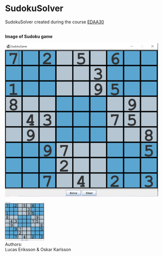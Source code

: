 # SudokuSolver
SudokuSolver created during the course <a href=https://cs.lth.se/edaa30/> EDAA30 </a><br>

<br>
<b> Image of Sudoku game </b>
<br>

![test](https://github.com/Karlzzon/SudokuSolver/blob/main/sudoku.png)

<img src=https://github.com/Karlzzon/SudokuSolver/blob/main/sudoku.png width="128"/>

<br>
Authors: 
<br>
Lucas Eriksson & Oskar Karlsson
